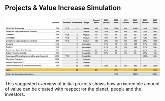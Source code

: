 ## Projects & Value Increase Simulation

![image alt text](img/valuation_table.png)

This suggested overview of initial projects shows how an incredible amount of value can be created with respect for the planet, people and the investors.

